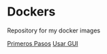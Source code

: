# Dockers
Repository for my docker images


[Primeros Pasos](doc/primerosPasos.md)
[Usar GUI](doc/usarGUI.md)
